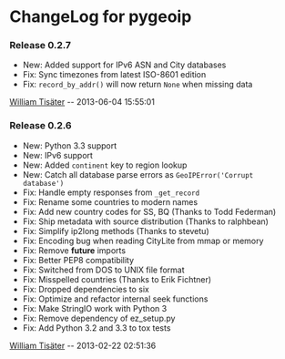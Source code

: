 # ChangeLog for pygeoip

### Release 0.2.7

* New: Added support for IPv6 ASN and City databases
* Fix: Sync timezones from latest ISO-8601 edition
* Fix: `record_by_addr()` will now return `None` when missing data

[William Tisäter](mailto:william@defunct.cc) -- 2013-06-04 15:55:01

### Release 0.2.6

* New: Python 3.3 support
* New: IPv6 support
* New: Added `continent` key to region lookup
* New: Catch all database parse errors as `GeoIPError('Corrupt database')`
* Fix: Handle empty responses from `_get_record`
* Fix: Rename some countries to modern names
* Fix: Add new country codes for SS, BQ (Thanks to Todd Federman)
* Fix: Ship metadata with source distribution (Thanks to ralphbean)
* Fix: Simplify ip2long methods (Thanks to stevetu)
* Fix: Encoding bug when reading CityLite from mmap or memory
* Fix: Remove __future__ imports
* Fix: Better PEP8 compatibility
* Fix: Switched from DOS to UNIX file format
* Fix: Misspelled countries (Thanks to Erik Fichtner)
* Fix: Dropped dependencies to six
* Fix: Optimize and refactor internal seek functions
* Fix: Make StringIO work with Python 3
* Fix: Remove dependency of ez_setup.py
* Fix: Add Python 3.2 and 3.3 to tox tests

[William Tisäter](mailto:william@defunct.cc) -- 2013-02-22 02:51:36


